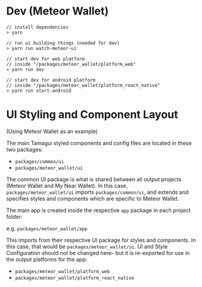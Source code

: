 # Dev (Meteor Wallet)

```
// install dependencies
> yarn

// run ui building things (needed for dev)
> yarn run watch-meteor-ui

// start dev for web platform
// inside "/packages/meteor_wallet/platform_web"
> yarn run dev

// start dev for android platform
// inside "/packages/meteor_wallet/platform_react_native"
> yarn run start-android
```

# UI Styling and Component Layout

(Using Meteor Wallet as an example)

The main Tamagui styled components and config files are located in these two packages:

* `packages/common/ui`
* `packages/meteor_wallet/ui`

The common UI package is what is shared between all output projects (Meteor Wallet and My Near Wallet).
In this case, `packages/meteor_wallet/ui` imports `packages/common/ui`, and extends and specifies styles and components
which are specific to Meteor Wallet.

The main app is created inside the respective `app` package in each project folder:

e.g. `packages/meteor_wallet/app`

This imports from their respective UI package for styles and components.
In this case, that would be `packages/meteor_wallet/ui`. UI and Style Configuration should not
be changed here- but it is re-exported for use in the output platforms for the app:

* `packages/meteor_wallet/platform_web`
* `packages/meteor_wallet/platform_react_native`
